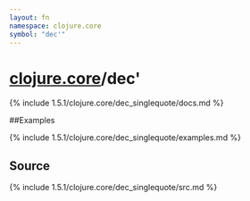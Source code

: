 ```yaml
---
layout: fn
namespace: clojure.core
symbol: "dec'"
---
```


# [clojure.core](../)/dec'

{% include 1.5.1/clojure.core/dec_singlequote/docs.md %}

##Examples

{% include 1.5.1/clojure.core/dec_singlequote/examples.md %}
## Source
{% include 1.5.1/clojure.core/dec_singlequote/src.md %}

